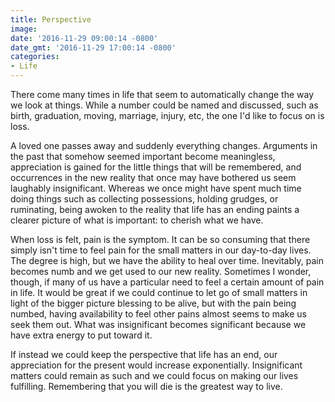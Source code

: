 ```yaml
---
title: Perspective
image: 
date: '2016-11-29 09:00:14 -0800'
date_gmt: '2016-11-29 17:00:14 -0800'
categories:
- Life
---
```

<p>There come many times in life that seem to automatically change the way we look at things. While a number could be named and discussed, such as birth, graduation, moving, marriage, injury, etc, the one I'd like to focus on is loss.</p>
<p>A loved one passes away and suddenly everything changes. Arguments in the past that somehow seemed important become meaningless, appreciation is gained for the little things that will be remembered, and occurrences in the new reality that once may have bothered us seem laughably insignificant. Whereas we once might have spent much time doing things such as collecting possessions, holding grudges, or ruminating, being awoken to the reality that life has an ending paints a clearer picture of what is important: to cherish what we have.</p>
<p>When loss is felt, pain is the symptom. It can be so consuming that there simply isn't time to feel pain for the small matters in our day-to-day lives. The degree is high, but we have the ability to heal over time. Inevitably, pain becomes numb and we get used to our new reality. Sometimes I wonder, though, if many of us have a particular need to feel a certain amount of pain in life. It would be great if we could continue to let go of small matters in light of the bigger picture blessing to be alive, but with the pain being numbed, having availability to feel other pains almost seems to make us seek them out. What was insignificant becomes significant because we have extra energy to put toward it.</p>
<p>If instead we could keep the perspective that life has an end, our appreciation for the present would increase exponentially. Insignificant matters could remain as such and we could focus on making our lives fulfilling. Remembering that you will die is the greatest way to live.</p>
